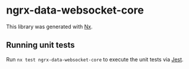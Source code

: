 # ngrx-data-websocket-core

This library was generated with [Nx](https://nx.dev).

## Running unit tests

Run `nx test ngrx-data-websocket-core` to execute the unit tests via [Jest](https://jestjs.io).
